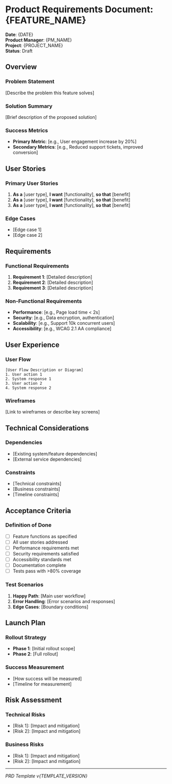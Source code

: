 # Product Requirements Document: {FEATURE_NAME}

**Date**: {DATE}  
**Product Manager**: {PM_NAME}  
**Project**: {PROJECT_NAME}  
**Status**: Draft  

## Overview

### Problem Statement
[Describe the problem this feature solves]

### Solution Summary
[Brief description of the proposed solution]

### Success Metrics
- **Primary Metric**: [e.g., User engagement increase by 20%]
- **Secondary Metrics**: [e.g., Reduced support tickets, improved conversion]

## User Stories

### Primary User Stories
1. **As a** [user type], **I want** [functionality], **so that** [benefit]
2. **As a** [user type], **I want** [functionality], **so that** [benefit]
3. **As a** [user type], **I want** [functionality], **so that** [benefit]

### Edge Cases
- [Edge case 1]
- [Edge case 2]

## Requirements

### Functional Requirements
1. **Requirement 1**: [Detailed description]
2. **Requirement 2**: [Detailed description]
3. **Requirement 3**: [Detailed description]

### Non-Functional Requirements
- **Performance**: [e.g., Page load time < 2s]
- **Security**: [e.g., Data encryption, authentication]
- **Scalability**: [e.g., Support 10k concurrent users]
- **Accessibility**: [e.g., WCAG 2.1 AA compliance]

## User Experience

### User Flow
```
[User Flow Description or Diagram]
1. User action 1
2. System response 1
3. User action 2
4. System response 2
```

### Wireframes
[Link to wireframes or describe key screens]

## Technical Considerations

### Dependencies
- [Existing system/feature dependencies]
- [External service dependencies]

### Constraints
- [Technical constraints]
- [Business constraints]
- [Timeline constraints]

## Acceptance Criteria

### Definition of Done
- [ ] Feature functions as specified
- [ ] All user stories addressed
- [ ] Performance requirements met
- [ ] Security requirements satisfied
- [ ] Accessibility standards met
- [ ] Documentation complete
- [ ] Tests pass with >80% coverage

### Test Scenarios
1. **Happy Path**: [Main user workflow]
2. **Error Handling**: [Error scenarios and responses]
3. **Edge Cases**: [Boundary conditions]

## Launch Plan

### Rollout Strategy
- **Phase 1**: [Initial rollout scope]
- **Phase 2**: [Full rollout]

### Success Measurement
- [How success will be measured]
- [Timeline for measurement]

## Risk Assessment

### Technical Risks
- [Risk 1]: [Impact and mitigation]
- [Risk 2]: [Impact and mitigation]

### Business Risks
- [Risk 1]: [Impact and mitigation]
- [Risk 2]: [Impact and mitigation]

---
*PRD Template v{TEMPLATE_VERSION}*
